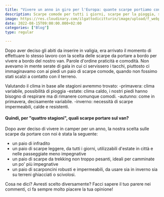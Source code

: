 ```yaml
---
title: "Vivere un anno in giro per l'Europa: quante scarpe portiamo con noi?"
description: Scarpe comode per tutti i giorni, scarpe per la pioggia, scarponcini da trekking, scarpe per la sera.. sì ma quali scegliere davvero?
image: https://res.cloudinary.com/ilgattodicitturin/image/upload/f_webp,q_auto,w_800,dpr_auto/v1660666972/Articoli/IMG_7726_pyyb9f.jpg
date: 2022-08-15T09:00:00.000+02:00
categories: ["Blog"]
type: regular

---
```

Dopo aver deciso gli abiti da inserire in valigia, era arrivato il momento di effettuare lo stesso lavoro con la scelta delle scarpe da portare a bordo per vivere a bordo del nostro van.
Parole d'ordine praticità e comodità. Non avevamo in mente serate di gala in cui ci servissero i tacchi, piuttosto ci immaginavamo con ai piedi un paio di scarpe comode, quando non fossimo stati scalzi a contatto con il terreno. 

Valutando il clima in base alle stagioni avremmo trovato: 
-primavera: clima variabile, possibilità di pioggia
-estate: clima caldo, i nostri piedi hanno bisogno di respirare ma di rimanere comunque comodi.
-autunno: come in primavera, decisamente variabile.
-inverno: necessità di scarpe impermeabili, calde e resistenti.

#### Quindi, per "quattro stagioni", quali scarpe portare sul van?
Dopo aver deciso di vivere in camper per un anno, la nostra scelta sulle scarpe da portare con noi è stata la seguente:
* un paio di infradito
* un paio di scarpe leggere, da tutti i giorni, utilizzabili d'estate in città e nelle passeggiate meno impegnative
* un paio di scarpe da trekking non troppo pesanti, ideali per camminate un po' più impegnative
* un paio di scarponcini robusti e impermeabili, da usare sia in inverno sia su terreni ghiacciati o scivolosi.

Cosa ne dici? Avresti scelto diversamente? Facci sapere il tuo parere nei commenti, ci fa sempre molto piacere la tua opinione!